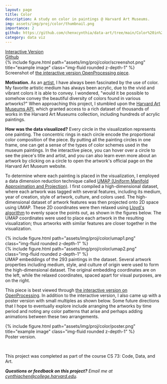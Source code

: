 ```yaml
---
layout: page
title: Color
description: A study on color in paintings @ Harvard Art Museums.
img: assets/img/proj/color/thumbnail.png
importance: 2
github: https://github.com/chenxcynthia/data-art/tree/main/Color%20in%20Paintings
category: data viz
---
```


<div class = "projheader">
    <div class="links"><a href='https://openprocessing.org/sketch/1787722' class="btn z-depth-0" role="button">Interactive Version</a></div>
    <div class="links"><a href='https://github.com/chenxcynthia/data-art/tree/main/Color%20in%20Paintings' class="btn z-depth-0" role="button"> <i class="fab fa-github gh-icon"></i> Github</a></div>
</div>

<div class="row justify-content-sm-center">
    <div class="col-sm-12 mt-3 mt-md-0">
        {% include figure.html path="assets/img/proj/color/screenshot.png" title="example image" class="img-fluid rounded z-depth-1" %}
    </div>
</div>
<div class="caption">
    Screenshot of <a href="https://openprocessing.org/sketch/1787722">the interactive version OpenProcessing piece</a>.
</div>

**Motivation.**
As an <a href="https://20cynthiac.wixsite.com/mysite/portfolio">artist</a>, I have always been fascinated by the use of color. My favorite artistic medium has always been acrylic, due to the vivid and vibrant colors it is able to convey. I wondered, "would it be possible to somehow convey the beautiful diversity of colors found in various artworks?" When approaching this project, I stumbled upon the <a href="https://harvardartmuseums.org/collections/api">Harvard Art Museums API</a>, which granted access to a rich dataset of thousands of works in the Harvard Art Museums collection, including hundreds of acrylic paintings.

**How was the data visualized?** Every circle in the visualization represents one painting. The concentric rings in each circle encode the proportional color composition of the piece. By putting all the painting circles in one frame, one can get a sense of the types of color schemes used in the museum paintings. In the interactive piece, you can hover over a circle to see the piece's title and artist, and you can also learn even more about an artwork by clicking on a circle to open the artwork's official page on the Harvard Art Museum website.

To determine where each painting is placed in the visualization, I employed a data dimension reduction technique called <a href="https://github.com/lmcinnes/umap">UMAP (Uniform Manifold Approximation and Projection)</a>. I first compiled a high-dimensional dataset, where each artwork was tagged with several features, including its medium, year of creation, style of artwork, culture, and colors used. The high-dimensional dataset of artwork features was then projected onto 2D space using UMAP. These 2D coordinates were then relaxed using <a href="https://www.wikiwand.com/en/Lloyd%27s_algorithm">Lloyd's algorithm</a> to evenly space the points out, as shown in the figures below. The UMAP coordinates were used to place each artwork in the resulting visualization; thus artworks with similar features are closer together in the visualization.

<div class="row justify-content-sm-center">
    <div class="col-sm-6 mt-3 mt-md-0">
        {% include figure.html path="assets/img/proj/color/umap1.png" class="img-fluid rounded z-depth-1" %}
    </div>
    <div class="col-sm-6 mt-3 mt-md-0">
        {% include figure.html path="assets/img/proj/color/umap2.png" class="img-fluid rounded z-depth-1" %}
    </div>
</div>
<div class="caption">
    UMAP embeddings of the 293 paintings in the dataset. Several artwork properties including medium, style, and culture of origin were used to form the high-dimensional dataset. The original embedding coordinates are on the left, while the relaxed coordinates, spaced apart for visual purposes, are on the right.
</div>


This piece is best viewed through <a href="https://openprocessing.org/sketch/1787722">the interactive version on OpenProcessing</a>. In addition to the interactive version, I also came up with a poster version with small multiples as shown below. Some future directions that I hope to eventually explore include arranging the artworks by time period and noting any color patterns that arise and perhaps adding animations between these two arrangements.


<div class="row justify-content-sm-center">
    <div class="col-sm-6 mt-3 mt-md-0">
        {% include figure.html path="assets/img/proj/color/poster.png" title="example image" class="img-fluid rounded z-depth-1" %}
    </div>
</div>
<div class="caption">
    Poster version.
</div>


&#8202;

This project was completed as part of the course CS 73: Code, Data, and Art. 

<i> **Questions or feedback on this project?** Email me at cynthiachen@college.harvard.edu.</i>

&#8202;